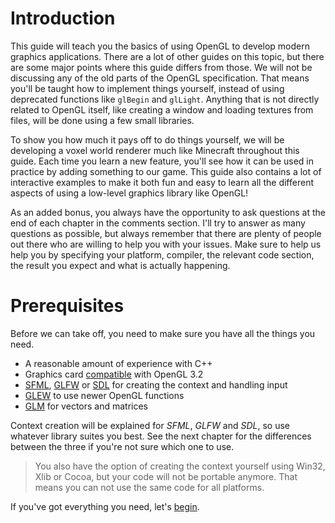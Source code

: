 Introduction
========

This guide will teach you the basics of using OpenGL to develop modern graphics applications. There are a lot of other guides on this topic, but there are some major points where this guide differs from those. We will not be discussing any of the old parts of the OpenGL specification. That means you'll be taught how to implement things yourself, instead of using deprecated functions like `glBegin` and `glLight`. Anything that is not directly related to OpenGL itself, like creating a window and loading textures from files, will be done using a few small libraries.

To show you how much it pays off to do things yourself, we will be developing a voxel world renderer much like Minecraft throughout this guide. Each time you learn a new feature, you'll see how it can be used in practice by adding something to our game. This guide also contains a lot of interactive examples to make it both fun and easy to learn all the different aspects of using a low-level graphics library like OpenGL!

As an added bonus, you always have the opportunity to ask questions at the end of each chapter in the comments section. I'll try to answer as many questions as possible, but always remember that there are plenty of people out there who are willing to help you with your issues. Make sure to help us help you by specifying your platform, compiler, the relevant code section, the result you expect and what is actually happening.

Prerequisites
========

Before we can take off, you need to make sure you have all the things you need.

* A reasonable amount of experience with C++
* Graphics card [compatible](http://en.wikipedia.org/wiki/OpenGL#OpenGL_3.2) with OpenGL 3.2
* [SFML](http://www.sfml-dev.org/), [GLFW](http://www.glfw.org/) or [SDL](http://www.libsdl.org/) for creating the context and handling input
* [GLEW](http://glew.sourceforge.net/) to use newer OpenGL functions
* [GLM](http://glm.g-truc.net/) for vectors and matrices

Context creation will be explained for *SFML*, *GLFW* and *SDL*, so use whatever library suites you best. See the next chapter for the differences between the three if you're not sure which one to use.

> You also have the option of creating the context yourself using Win32, Xlib or Cocoa, but your code will not be portable anymore. That means you can not use the same code for all platforms.

If you've got everything you need, let's [begin](/context).